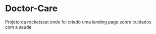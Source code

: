 # Doctor-Care

<p> Projeto da rocketseat onde foi criado uma landing page sobre cuidados com a saúde </p>
